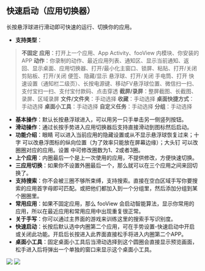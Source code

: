 ## 快速启动（应用切换器）
长按悬浮球进行滑动即可快速的运行、切换你的应用。

* **支持类型**：

> **不固定**
> **应用**：打开上一个应用、App Activity、fooView 内模块、你安装的 APP
> **动作**：你录制的动作、最近应用列表、通知区、显示当前通知、返回、显示桌面、应用切换器、打开/最小化主窗口、锁屏、粘贴、打开/关闭 剪贴板、打开/关闭 便签、隐藏/显示 悬浮球、打开/关闭 手电筒、打开 快速设置（通知栏二级页）、长按电源键、移动FV悬浮球位置、微信扫一扫、支付宝扫一扫、支付宝付款码、点击穿透
> **截屏/录屏**：整屏截图、长截图、录屏、区域录屏
> **文件/文件夹**：手动选择
> **收藏**：手动选择
> **桌面快捷方式**：手动选择
>  **桌面小工具**：手动选择
>  **自定义任务**：手动选择
> **分组**：手动选择

* **基本操作**：默认长按悬浮球进入，可以用另一只手单击另一侧竖列按钮。
* **滑动操作**：通过长按手势进入应用切换器后支持直接滑动到图标然后启动。
* **功能介绍**：眼睛 可以进入当前应用的隐藏设置或从不显示悬浮球恢复过来；十字 可以改悬浮图标的纵向位置（为了效率只能放在屏幕边缘）；大头钉 可以改圈圈对应的应用。设置 中可修改圈数为1、2或者3圈。
* **上个应用**：内圈最后一个是上一次使用的应用，不提供修改，方便快速切换。
* **三应用切换**：如果你不设置外圈最后一个，那么就可以在三个应用之间来回切换了。
* **支持搜索**：你不会被三圈不够所束缚，支持搜索。直接在空白区域手写你要搜索的应用首字母即可匹配。或把他们都加入到一个分组里，然后添加分组到某个圈圈里。
* **常用应用**：如果不固定应用，那么 fooView 会启动智能算法，显示你常用的应用，所以在最近应用和常用应用中出现重复很正常。
* **关于手写**：你可以通过主界面的游戏来训练这里的搜索手写识别度。
* **快速启动**：长按后默认选中内圈第二个应用，可在手势设置-快速启动中开启或关闭此功能。开启后长按进入此界面直接松手将进入内圈第二个APP。
* **桌面小工具**：固定桌面小工具后当滑动选择到这个圆圈会直接显示预览画面，松手进入后将弹出一个单独的窗口来显示这个桌面小工具。

![](http://ww1.sinaimg.cn/large/6b1dd0a7ly1fzr9372477j20u01hc121.jpg)
![](http://ww1.sinaimg.cn/large/6b1dd0a7ly1fzr93c7mquj20u01hcn5m.jpg)
